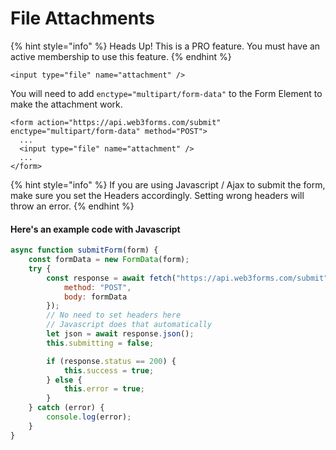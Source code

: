 # File Attachments

{% hint style="info" %}
Heads Up! This is a PRO feature. You must have an active membership to use this feature.
{% endhint %}

```markup
<input type="file" name="attachment" />
```

You will need to add `enctype="multipart/form-data"` to the Form Element to make the attachment work. 

```markup
<form action="https://api.web3forms.com/submit" enctype="multipart/form-data" method="POST">
  ...
  <input type="file" name="attachment" />
  ...  
</form>
```

{% hint style="info" %}
If you are using Javascript / Ajax to submit the form, make sure you set the Headers accordingly. Setting wrong headers will throw an error. 
{% endhint %}

#### Here's an example code with Javascript

```javascript
async function submitForm(form) {
    const formData = new FormData(form);
    try {
        const response = await fetch("https://api.web3forms.com/submit", {
            method: "POST",
            body: formData
        });
        // No need to set headers here
        // Javascript does that automatically
        let json = await response.json();
        this.submitting = false;

        if (response.status == 200) {
            this.success = true;
        } else {
            this.error = true;
        }
    } catch (error) {
        console.log(error);
    }
}

  
```

